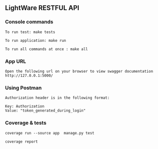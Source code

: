 ## LightWare RESTFUL API


### Console commands

    To run test: make tests

    To run application: make run

    To run all commands at once : make all


### App URL

    Open the following url on your browser to view swagger documentation
    http://127.0.0.1:5000/


### Using Postman

    Authorization header is in the following format:

    Key: Authorization
    Value: "token_generated_during_login"
    

### Coverage & tests

`coverage run --source app  manage.py test`

`coverage report`

